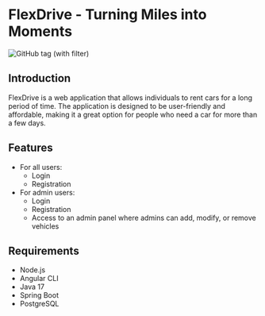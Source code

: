 
# FlexDrive - Turning Miles into Moments

![GitHub tag (with filter)](https://img.shields.io/github/v/tag/Luci02/FlexDrive)

## Introduction

FlexDrive is a web application that allows individuals to rent cars for a long period of time. The application is designed to be user-friendly and affordable, making it a great option for people who need a car for more than a few days.

## Features
- For all users:
    - Login
    - Registration
- For admin users:
    - Login
    - Registration
    - Access to an admin panel where admins can add, modify, or remove vehicles

## Requirements

- Node.js
- Angular CLI
- Java 17
- Spring Boot
- PostgreSQL
